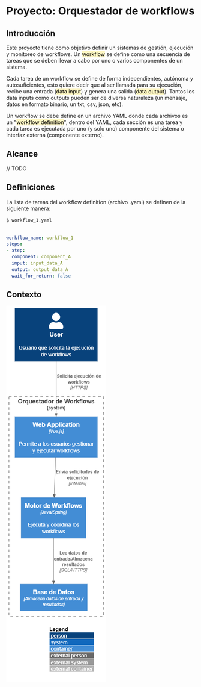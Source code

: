 # Proyecto: Orquestador de workflows

## Introducción

Este proyecto tiene como objetivo definir un sistemas de gestión, ejecución y monitoreo de workflows. Un <mark style="background: #FFF3A3A6;">workflow</mark> se define como una secuencia de tareas que se deben llevar a cabo por uno o varios componentes de un sistema. 

Cada tarea de un workflow se define de forma independientes, autónoma y autosuficientes, esto quiere decir que al ser llamada para su ejecución, recibe una entrada (<mark style="background: #FFF3A3A6;">data input</mark>) y genera una salida (<mark style="background: #FFF3A3A6;">data output</mark>). Tantos los data inputs como outputs pueden ser de diversa naturaleza (un mensaje, datos en formato binario, un txt, csv, json, etc).

Un workflow se debe define en un archivo YAML donde cada archivos es un "<mark style="background: #FFF3A3A6;">workflow definition</mark>", dentro del YAML, cada sección es una tarea y cada tarea es ejecutada por uno (y solo uno) componente del sistema o interfaz externa (componente externo).

## Alcance

// TODO

## Definiciones

La lista de tareas del workflow definition (archivo .yaml) se definen de la siguiente manera:

```terminal
$ workflow_1.yaml
```


```yaml

workflow_name: workflow_1
steps:
- step:
  component: component_A
  imput: input_data_A
  output: output_data_A
  wait_for_return: false

```


## Contexto


![](../../images/C0_orquestador_workflows.png)


